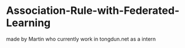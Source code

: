 # Association-Rule-with-Federated-Learning
made by Martin who currently work in tongdun.net as a intern
